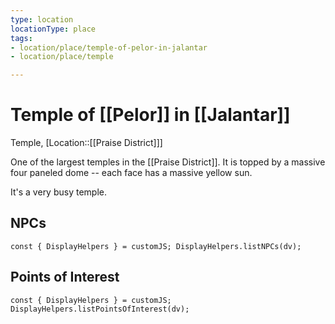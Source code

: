 ```yaml
---
type: location
locationType: place
tags: 
- location/place/temple-of-pelor-in-jalantar
- location/place/temple

---
```


# Temple of [[Pelor]] in [[Jalantar]]
Temple, [Location::[[Praise District]]]

One of the largest temples in the [[Praise District]]. It is topped by a massive four paneled dome -- each face has a massive yellow sun.

It's a very busy temple.


## NPCs
```dataviewjs
const { DisplayHelpers } = customJS; DisplayHelpers.listNPCs(dv);
```

## Points of Interest
```dataviewjs
const { DisplayHelpers } = customJS; DisplayHelpers.listPointsOfInterest(dv);
```
